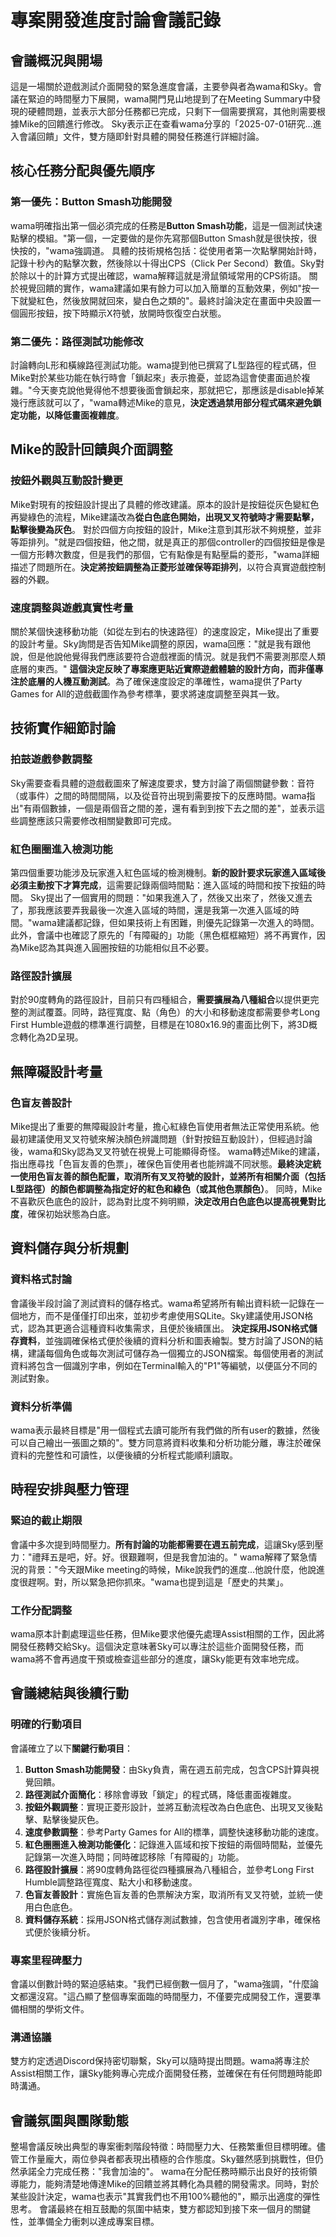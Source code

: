 # 專案開發進度討論會議記錄
## 會議概況與開場
這是一場關於遊戲測試介面開發的緊急進度會議，主要參與者為wama和Sky。會議在緊迫的時間壓力下展開，wama開門見山地提到了在Meeting Summary中發現的硬體問題，並表示大部分任務都已完成，只剩下一個需要撰寫，其他則需要根據Mike的回饋進行修改。
Sky表示正在查看wama分享的「2025-07-01研究...進入會議回饋」文件，雙方隨即針對具體的開發任務進行詳細討論。

## 核心任務分配與優先順序

### 第一優先：Button Smash功能開發
wama明確指出第一個必須完成的任務是**Button Smash功能**，這是一個測試快速點擊的模組。"第一個，一定要做的是你先寫那個Button Smash就是很快按，很快按的，"wama強調道。
具體的技術規格包括：從使用者第一次點擊開始計時，記錄十秒內的點擊次數，然後除以十得出CPS（Click Per Second）數值。Sky對於除以十的計算方式提出確認，wama解釋這就是滑鼠領域常用的CPS術語。
關於視覺回饋的實作，wama建議如果有餘力可以加入簡單的互動效果，例如"按一下就變紅色，然後放開就回來，變白色之類的"。最終討論決定在畫面中央設置一個圓形按鈕，按下時顯示X符號，放開時恢復空白狀態。

### 第二優先：路徑測試功能修改
討論轉向L形和橫線路徑測試功能。wama提到他已撰寫了L型路徑的程式碼，但Mike對於某些功能在執行時會「鎖起來」表示擔憂，並認為這會使畫面過於複雜。"今天麥克說他覺得他不想要後面會鎖起來，那就把它，那應該是disable掉某幾行應該就可以了，"wama轉述Mike的意見，**決定透過禁用部分程式碼來避免鎖定功能，以降低畫面複雜度**。

## Mike的設計回饋與介面調整

### 按鈕外觀與互動設計變更
Mike對現有的按鈕設計提出了具體的修改建議。原本的設計是按鈕從灰色變紅色再變綠色的流程，Mike建議改為**從白色底色開始，出現叉叉符號時才需要點擊，點擊後變為灰色**。
對於四個方向按鈕的設計，Mike注意到其形狀不夠規整，並非等距排列。"就是四個按鈕，他之間，就是真正的那個controller的四個按鈕是像是一個方形轉次數度，但是我們的那個，它有點像是有點壓扁的菱形，"wama詳細描述了問題所在。**決定將按鈕調整為正菱形並確保等距排列**，以符合真實遊戲控制器的外觀。

### 速度調整與遊戲真實性考量
關於某個快速移動功能（如從左到右的快速路徑）的速度設定，Mike提出了重要的設計考量。Sky詢問是否告知Mike調整的原因，wama回應："就是我有跟他說，但是他說他覺得我們應該要符合遊戲裡面的情況。就是我們不需要測那麼人類底層的東西。"
**這個決定反映了專案應更貼近實際遊戲體驗的設計方向，而非僅專注於底層的人機互動測試**。為了確保速度設定的準確性，wama提供了Party Games for All的遊戲截圖作為參考標準，要求將速度調整至與其一致。

## 技術實作細節討論

### 拍鼓遊戲參數調整
Sky需要查看具體的遊戲截圖來了解速度要求，雙方討論了兩個關鍵參數：音符（或事件）之間的時間間隔，以及從音符出現到需要按下的反應時間。wama指出"有兩個數據，一個是兩個音之間的差，還有看到到按下去之間的差"，並表示這些調整應該只需要修改相關變數即可完成。

### 紅色圈圈進入檢測功能
第四個重要功能涉及玩家進入紅色區域的檢測機制。**新的設計要求玩家進入區域後必須主動按下才算完成**，這需要記錄兩個時間點：進入區域的時間和按下按鈕的時間。
Sky提出了一個實用的問題："如果我進入了，然後又出來了，然後又進去了，那我應該要弄我最後一次進入區域的時間，還是我第一次進入區域的時間。"wama建議都記錄，但如果技術上有困難，則優先記錄第一次進入的時間。此外，會議中也確認了原先的「有障礙的」功能（黑色框框縮短）將不再實作，因為Mike認為其與進入圓圈按鈕的功能相似且不必要。

### 路徑設計擴展
對於90度轉角的路徑設計，目前只有四種組合，**需要擴展為八種組合**以提供更完整的測試覆蓋。同時，路徑寬度、點（角色）的大小和移動速度都需要參考Long First Humble遊戲的標準進行調整，目標是在1080x16.9的畫面比例下，將3D概念轉化為2D呈現。

## 無障礙設計考量

### 色盲友善設計
Mike提出了重要的無障礙設計考量，擔心紅綠色盲使用者無法正常使用系統。他最初建議使用叉叉符號來解決顏色辨識問題（針對按鈕互動設計），但經過討論後，wama和Sky認為叉叉符號在視覺上可能顯得奇怪。
wama轉述Mike的建議，指出應尋找「色盲友善的色票」，確保色盲使用者也能辨識不同狀態。**最終決定統一使用色盲友善的顏色配置，取消所有叉叉符號的設計，並將所有相關介面（包括L型路徑）的顏色都調整為指定好的紅色和綠色（或其他色票顏色）**。
同時，Mike不喜歡灰色底色的設計，認為對比度不夠明顯，**決定改用白色底色以提高視覺對比度**，確保初始狀態為白底。

## 資料儲存與分析規劃

### 資料格式討論
會議後半段討論了測試資料的儲存格式。wama希望將所有輸出資料統一記錄在一個地方，而不是僅僅打印出來，並初步考慮使用SQLite。Sky建議使用JSON格式，認為其更適合這種資料收集需求，且便於後續匯出。
**決定採用JSON格式儲存資料**，並強調確保格式便於後續的資料分析和圖表繪製。雙方討論了JSON的結構，建議每個角色或每次測試可儲存為一個獨立的JSON檔案。每個使用者的測試資料將包含一個識別字串，例如在Terminal輸入的"P1"等編號，以便區分不同的測試對象。

### 資料分析準備
wama表示最終目標是"用一個程式去讀可能所有我們做的所有user的數據，然後可以自己繪出一張圖之類的"。雙方同意將資料收集和分析功能分離，專注於確保資料的完整性和可讀性，以便後續的分析程式能順利讀取。

## 時程安排與壓力管理

### 緊迫的截止期限
會議中多次提到時間壓力。**所有討論的功能都需要在週五前完成**，這讓Sky感到壓力："禮拜五是吧，好。好。很艱難啊，但是我會加油的。"
wama解釋了緊急情況的背景："今天跟Mike meeting的時候，Mike說我們的進度...他說什麼，他說進度很趕啊。對，所以緊急把你抓來。"wama也提到這是「歷史的共業」。

### 工作分配調整
wama原本計劃處理這些任務，但Mike要求他優先處理Assist相關的工作，因此將開發任務轉交給Sky。這個決定意味著Sky可以專注於這些介面開發任務，而wama將不會再過度干預或檢查這些部分的進度，讓Sky能更有效率地完成。

## 會議總結與後續行動

### 明確的行動項目
會議確立了以下**關鍵行動項目**：
1.  **Button Smash功能開發**：由Sky負責，需在週五前完成，包含CPS計算與視覺回饋。
2.  **路徑測試介面簡化**：移除會導致「鎖定」的程式碼，降低畫面複雜度。
3.  **按鈕外觀調整**：實現正菱形設計，並將互動流程改為白色底色、出現叉叉後點擊、點擊後變灰色。
4.  **速度參數調整**：參考Party Games for All的標準，調整快速移動功能的速度。
5.  **紅色圈圈進入檢測功能優化**：記錄進入區域和按下按鈕的兩個時間點，並優先記錄第一次進入時間；同時確認移除「有障礙的」功能。
6.  **路徑設計擴展**：將90度轉角路徑從四種擴展為八種組合，並參考Long First Humble調整路徑寬度、點大小和移動速度。
7.  **色盲友善設計**：實施色盲友善的色票解決方案，取消所有叉叉符號，並統一使用白色底色。
8.  **資料儲存系統**：採用JSON格式儲存測試數據，包含使用者識別字串，確保格式便於後續分析。

### 專案里程碑壓力
會議以倒數計時的緊迫感結束。"我們已經倒數一個月了，"wama強調，"什麼論文都還沒寫。"這凸顯了整個專案面臨的時間壓力，不僅要完成開發工作，還要準備相關的學術文件。

### 溝通協議
雙方約定透過Discord保持密切聯繫，Sky可以隨時提出問題。wama將專注於Assist相關工作，讓Sky能夠專心完成介面開發任務，並確保在有任何問題時能即時溝通。

## 會議氛圍與團隊動態
整場會議反映出典型的專案衝刺階段特徵：時間壓力大、任務繁重但目標明確。儘管工作量龐大，兩位參與者都表現出積極的合作態度。Sky雖然感到挑戰性，但仍然承諾全力完成任務："我會加油的"。
wama在分配任務時顯示出良好的技術領導能力，能夠清楚地傳達Mike的回饋並將其轉化為具體的開發需求。同時，對於某些設計決定，wama也表示"其實我們也不用100%聽他的"，顯示出適度的彈性思考。
會議最終在相互鼓勵的氛圍中結束，雙方都認知到接下來一個月的關鍵性，並準備全力衝刺以達成專案目標。